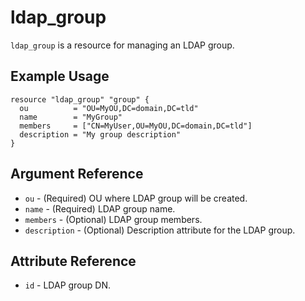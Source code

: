 # ldap_group

`ldap_group` is a resource for managing an LDAP group.

## Example Usage

```hcl
resource "ldap_group" "group" {
  ou          = "OU=MyOU,DC=domain,DC=tld"
  name        = "MyGroup"
  members     = ["CN=MyUser,OU=MyOU,DC=domain,DC=tld"]
  description = "My group description"
}
```

## Argument Reference

* `ou` - (Required) OU where LDAP group will be created.
* `name` - (Required) LDAP group name.
* `members` - (Optional) LDAP group members.
* `description` - (Optional) Description attribute for the LDAP group.

## Attribute Reference

* `id` - LDAP group DN.
